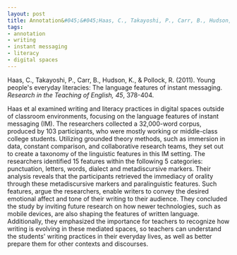 ```yaml
---
layout: post
title: Annotation&#045;&#045;Haas, C., Takayoshi, P., Carr, B., Hudson, K., & Pollock, R. (2011). Young people's everyday literacies&#058; The language features of instant messaging"
tags:
- annotation
- writing
- instant messaging
- literacy
- digital spaces
---
```


Haas, C., Takayoshi, P., Carr, B., Hudson, K., & Pollock, R. (2011).
Young people's everyday literacies: The language features of instant
messaging. *Research in the Teaching of English, 45*, 378-404.

Haas et al examined writing and literacy practices in digital spaces
outside of classroom environments, focusing on the language features of
instant messaging (IM). The researchers collected a 32,000-word corpus,
produced by 103 participants, who were mostly working or middle-class
college students. Utilizing grounded theory methods, such as immersion
in data, constant comparison, and collaborative research teams, they set
out to create a taxonomy of the linguistic features in this IM setting.
The researchers identified 15 features within the following 5
categories: punctuation, letters, words, dialect and metadiscursive
markers. Their analysis reveals that the participants retrieved the
immediacy of orality through these metadiscursive markers and
paralinguistic features. Such features, argue the researchers, enable
writers to convey the desired emotional affect and tone of their writing
to their audience. They concluded the study by inviting future research
on how newer technologies, such as mobile devices, are also shaping the
features of written language. Additionally, they emphasized the
importance for teachers to recognize how writing is evolving in these
mediated spaces, so teachers can understand the students' writing
practices in their everyday lives, as well as better prepare them for
other contexts and discourses.
